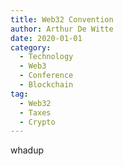 ```yaml
---
title: Web32 Convention
author: Arthur De Witte
date: 2020-01-01
category:
  - Technology
  - Web3
  - Conference
  - Blockchain
tag:
  - Web32
  - Taxes
  - Crypto
---
```


whadup